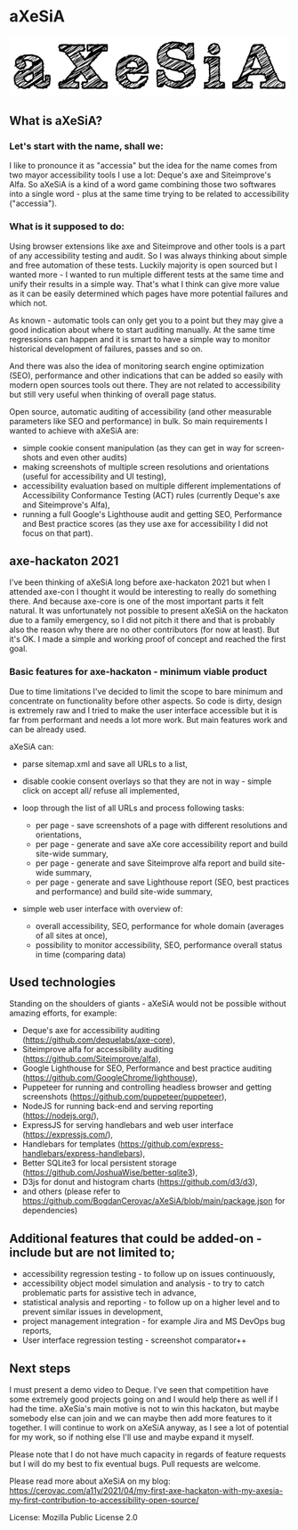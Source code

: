 # aXeSiA

![aXeSiA logo - just text with custom font, looking like it was drawn by hand](https://github.com/BogdanCerovac/aXeSiA/blob/main/srv/public/res/aXeSiA-logo.png?raw=true)

## What is aXeSiA?

### Let's start with the name, shall we:
I like to pronounce it as "accessia" but the idea for the name comes from two mayor accessibility tools I use a lot: Deque's axe and Siteimprove's Alfa. So aXeSiA is a kind of a word game combining those two softwares into a single word - plus at the same time trying to be related to accessibility ("accessia").

### What is it supposed to do:

Using browser extensions like axe and Siteimprove and other tools is a part of any accessibility testing and audit. So I was always thinking about simple and free automation of these tests. Luckily majority is open sourced but I wanted more - I wanted to run multiple different tests at the same time and unify their results in a simple way. That's what I think can give more value as it can be easily determined which pages have more potential failures and which not.

As known - automatic tools can only get you to a point but they may give a good indication about where to start auditing manually. At the same time regressions can happen and it is smart to have a simple way to monitor historical development of failures, passes and so on.

And there was also the idea of monitoring search engine optimization (SEO), performance and other indications that can be added so easily with modern open sources tools out there. They are not related to accessibility but still very useful when thinking of overall page status.

Open source, automatic auditing of accessibility (and other measurable parameters like SEO and performance) in bulk. 
So main requirements I wanted to achieve with aXeSiA are:
- simple cookie consent manipulation (as they can get in way for screen-shots and even other audits)
- making screenshots of multiple screen resolutions and orientations (useful for accessibility and UI testing),
- accessibility evaluation based on multiple different implementations of Accessibility Conformance Testing (ACT) rules (currently Deque's axe and Siteimprove's Alfa),
- running a full Google's Lighthouse audit and getting SEO, Performance and Best practice scores (as they use axe for accessibility I did not focus on that part).

## axe-hackaton 2021

I've been thinking of aXeSiA long before axe-hackaton 2021 but when I attended axe-con I thought it would be interesting to really do something there. And because axe-core is one of the most important parts it felt natural. It was unfortunately not possible to present aXeSiA on the hackaton due to a family emergency, so I did not pitch it there and that is probably also the reason why there are no other contributors (for now at least). But it's OK. I made a simple and working proof of concept and reached the first goal.


### Basic features for axe-hackaton - minimum viable product

Due to time limitations I've decided to limit the scope to bare minimum and concentrate on functionality before other aspects. So code is dirty, design is extremely raw and I tried to make the user interface accessible but it is far from performant and needs a lot more work. But main features work and can be already used.

aXeSiA can:

- parse sitemap.xml and save all URLs to a list,
- disable cookie consent overlays so that they are not in way - simple click on accept all/ refuse all implemented,
- loop through the list of all URLs and process following tasks:
    - per page - save screenshots of a page with different resolutions and orientations,
    - per page - generate and save aXe core accessibility report and build site-wide summary,
    - per page - generate and save Siteimprove alfa report and build site-wide summary,
    - per page - generate and save Lighthouse report (SEO, best practices and performance) and build site-wide summary,

- simple web user interface with overview of:
    - overall accessibility, SEO, performance for whole domain (averages of all sites at once),
    - possibility to monitor accessibility, SEO, performance overall status in time (comparing data)

## Used technologies

Standing on the shoulders of giants - aXeSiA would not be possible without amazing efforts, for example:
- Deque's axe for accessibility auditing (https://github.com/dequelabs/axe-core),
- Siteimprove alfa for accessibility auditing (https://github.com/Siteimprove/alfa),
- Google Lighthouse for SEO, Performance and best practice auditing (https://github.com/GoogleChrome/lighthouse),
- Puppeteer for running and controlling headless browser and getting screenshots (https://github.com/puppeteer/puppeteer),
- NodeJS for running back-end and serving reporting (https://nodejs.org/),
- ExpressJS for serving handlebars and web user interface (https://expressjs.com/),
- Handlebars for templates (https://github.com/express-handlebars/express-handlebars),
- Better SQLite3 for local persistent storage (https://github.com/JoshuaWise/better-sqlite3),
- D3js for donut and histogram charts (https://github.com/d3/d3),
- and others (please refer to https://github.com/BogdanCerovac/aXeSiA/blob/main/package.json for dependencies)

## Additional features that could be added-on - include but are not limited to;
- accessibility regression testing - to follow up on issues continuously,
- accessibility object model simulation and analysis - to try to catch problematic parts for assistive tech in advance,
- statistical analysis and reporting - to follow up on a higher level and to prevent similar issues in development,
- project management integration - for example Jira and MS DevOps bug reports,
- User interface regression testing - screenshot comparator++ 

## Next steps

I must present a demo video to Deque. I've seen that competition have some extremely good projects going on and I would help there as well if I had the time. aXeSia's main motive is not to win this hackaton, but maybe somebody else can join and we can maybe then add more features to it together. I will continue to work on aXeSiA anyway, as I see a lot of potential for my work, so if nothing else I'll use and maybe expand it myself.

Please note that I do not have much capacity in regards of feature requests but I will do my best to fix eventual bugs. Pull requests are welcome.

Please read more about aXeSiA on my blog: https://cerovac.com/a11y/2021/04/my-first-axe-hackaton-with-my-axesia-my-first-contribution-to-accessibility-open-source/

License: Mozilla Public License 2.0
